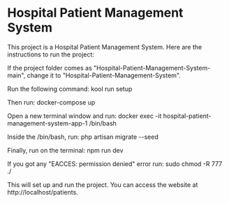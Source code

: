 # Hospital Patient Management System

This project is a Hospital Patient Management System. Here are the instructions to run the project:

If the project folder comes as "Hospital-Patient-Management-System-main", change it to "Hospital-Patient-Management-System".

Run the following command:
kool run setup

Then run:
docker-compose up

Open a new terminal window and run:
docker exec -it hospital-patient-management-system-app-1 /bin/bash

Inside the /bin/bash, run:
php artisan migrate --seed

Finally, run on the terminal:
npm run dev

If you got any "EACCES: permission denied" error run:
sudo chmod -R 777 ./

This will set up and run the project. You can access the website at http://localhost/patients.

